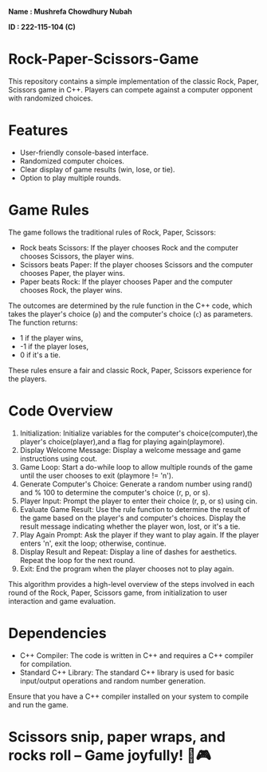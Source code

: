 **Name : Mushrefa Chowdhury Nubah**

**ID   : 222-115-104 (C)**

# Rock-Paper-Scissors-Game

This repository contains a simple implementation of the classic Rock, Paper, Scissors game in C++. Players can compete against a computer opponent with randomized choices.

# Features

- User-friendly console-based interface.
- Randomized computer choices.
- Clear display of game results (win, lose, or tie).
- Option to play multiple rounds.

# Game Rules

The game follows the traditional rules of Rock, Paper, Scissors:

- Rock beats Scissors: If the player chooses Rock and the computer chooses Scissors, the player wins.
- Scissors beats Paper: If the player chooses Scissors and the computer chooses Paper, the player wins.
- Paper beats Rock: If the player chooses Paper and the computer chooses Rock, the player wins.

The outcomes are determined by the rule function in the C++ code, which takes the player's choice (`p`) and the computer's choice (`c`) as parameters. The function returns:
-  1 if the player wins,
- -1 if the player loses,
-  0 if it's a tie.

These rules ensure a fair and classic Rock, Paper, Scissors experience for the players.

# Code Overview

1. Initialization: Initialize variables for the computer's choice(computer),the player's choice(player),and a flag for playing again(playmore).
2. Display Welcome Message: Display a welcome message and game instructions using cout.
3. Game Loop: Start a do-while loop to allow multiple rounds of the game until the user chooses to exit (playmore != 'n').
4. Generate Computer's Choice: Generate a random number using rand() and % 100 to determine the computer's choice (r, p, or s).
5. Player Input: Prompt the player to enter their choice (r, p, or s) using cin.
6. Evaluate Game Result: Use the rule function to determine the result of the game based on the player's and computer's choices.
Display the result message indicating whether the player won, lost, or it's a tie.
7. Play Again Prompt: Ask the player if they want to play again. If the player enters 'n', exit the loop; otherwise, continue.
8. Display Result and Repeat: Display a line of dashes for aesthetics. Repeat the loop for the next round.
9. Exit: End the program when the player chooses not to play again.

This algorithm provides a high-level overview of the steps involved in each round of the Rock, Paper, Scissors game, from initialization to user interaction and game evaluation.

# Dependencies

- C++ Compiler: The code is written in C++ and requires a C++ compiler for compilation.
- Standard C++ Library: The standard C++ library is used for basic input/output operations and random number generation.

Ensure that you have a C++ compiler installed on your system to compile and run the game.

# Scissors snip, paper wraps, and rocks roll – Game joyfully! 🌟🎮




